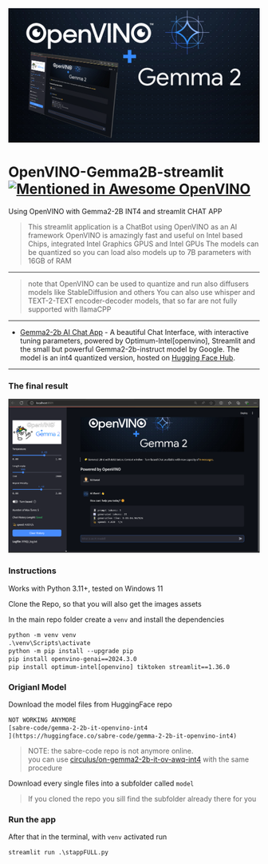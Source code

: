 <img src='https://github.com/fabiomatricardi/OpenVINO-Gemma2B-streamlit/blob/main/logo.png' width=900>

# OpenVINO-Gemma2B-streamlit [![Mentioned in Awesome OpenVINO](https://awesome.re/mentioned-badge-flat.svg)](https://github.com/openvinotoolkit/awesome-openvino)

Using OpenVINO with Gemma2-2B INT4 and streamlit CHAT APP
> This streamlit application is a ChatBot using OpenVINO as an AI framework
> OpenVINO is amazingly fast and useful on Intel based Chips, integrated Intel Graphics GPUS and Intel GPUs
> The models can be quantized so you can load also models up to 7B parameters with 16GB of RAM

---

> note that OpenVINO can be used to quantize and run also diffusers models like StableDiffusion and others
> You can also use whisper and TEXT-2-TEXT encoder-decoder models, that so far are not fully supported with llamaCPP

---

* [Gemma2-2b AI Chat App](https://github.com/fabiomatricardi/OpenVINO-Gemma2B-streamlit) - A beautiful Chat Interface, with interactive tuning parameters, powered by Optimum-Intel[openvino], Streamlit and the small but powerful Gemma2-2b-instruct model by Google. The model is an int4 quantized version, hosted on [Hugging Face Hub](https://huggingface.co/circulus/on-gemma2-2b-it-ov-awq-int4).

---

### The final result
<img src='https://github.com/fabiomatricardi/OpenVINO-Gemma2B-streamlit/blob/main/interface.png' width=900>




### Instructions
Works with Python 3.11+, tested on Windows 11

Clone the Repo, so that you will also get the images assets

In the main repo folder create a `venv` and install the dependencies
```
python -m venv venv
.\venv\Scripts\activate
python -m pip install --upgrade pip
pip install openvino-genai==2024.3.0
pip install optimum-intel[openvino] tiktoken streamlit==1.36.0
```

### Origianl Model
Download the model files from HuggingFace repo

```
NOT WORKING ANYMORE
[sabre-code/gemma-2-2b-it-openvino-int4
](https://huggingface.co/sabre-code/gemma-2-2b-it-openvino-int4)
```

> NOTE: the sabre-code repo is not anymore online.<br>
> you can use [circulus/on-gemma2-2b-it-ov-awq-int4](https://huggingface.co/circulus/on-gemma2-2b-it-ov-awq-int4/tree/main) with the same procedure

Download every single files into a subfolder called `model`
>If you cloned the repo you sill find the subfolder already there for you


### Run the app
After that in the terminal, with `venv` activated run
```
streamlit run .\stappFULL.py
```










